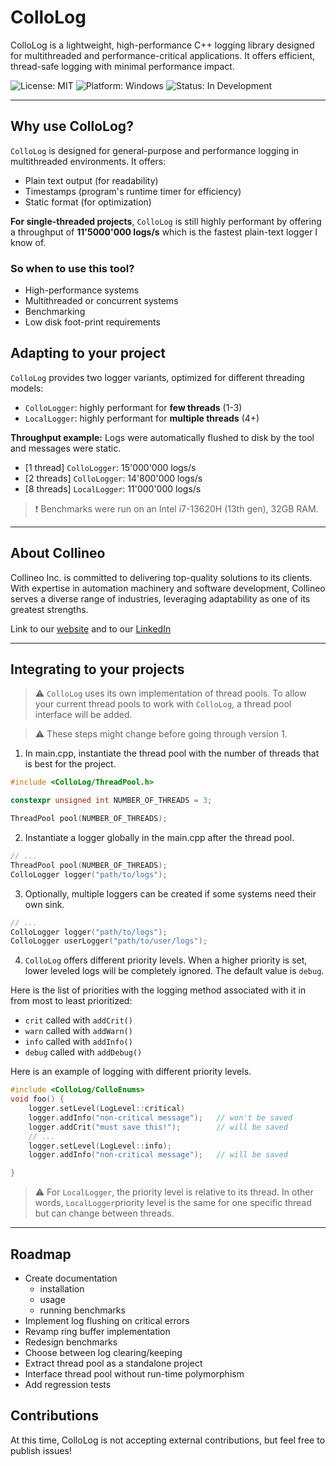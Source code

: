 # ColloLog

ColloLog is a lightweight, high-performance C++ logging library designed for multithreaded and performance-critical applications. It offers efficient, thread-safe logging with minimal performance impact.

![License: MIT](https://img.shields.io/badge/license-MIT-blue)
![Platform: Windows](https://img.shields.io/badge/platform-Windows-blue)
![Status: In Development](https://img.shields.io/badge/status-in_development-yellow)

---

## Why use ColloLog?

`ColloLog` is designed for general-purpose and performance logging in multithreaded environments. It offers:
- Plain text output (for readability)
- Timestamps (program's runtime timer for efficiency)
- Static format (for optimization)

**For single-threaded projects**, ``ColloLog`` is still highly performant by offering a throughput of **11'5000'000 logs/s** which is the fastest plain-text logger I know of.

### So when to use this tool?
- High-performance systems
- Multithreaded or concurrent systems
- Benchmarking
- Low disk foot-print requirements

## Adapting to your project

`ColloLog` provides two logger variants, optimized for different threading models:

- `ColloLogger`: highly performant for **few threads** (1-3)
- `LocalLogger`: highly performant for **multiple threads** (4+)

**Throughput example:** Logs were automatically flushed to disk by the tool and messages were static.
- [1 thread] `ColloLogger`: 15'000'000 logs/s
- [2 threads] `ColloLogger`: 14'800'000 logs/s
- [8 threads] `LocalLogger`: 11'000'000 logs/s

> :exclamation: Benchmarks were run on an Intel i7-13620H (13th gen), 32GB RAM.

---

## About Collineo

Collineo Inc. is committed to delivering top-quality solutions to its clients. With expertise in automation machinery and software development, Collineo serves a diverse range of industries, leveraging adaptability as one of its greatest strengths.

Link to our [website][1] and to our [LinkedIn][2]

[1]: http://www.collineo.net
[2]: https://ca.linkedin.com/company/collineo-inc

---

## Integrating to your projects

> :warning: `ColloLog` uses its own implementation of thread pools. To allow your current thread pools to work with `ColloLog`, a thread pool interface will be added.

> :warning: These steps might change before going through version 1. 

1. In main.cpp, instantiate the thread pool with the number of threads that is best for the project.

```c
#include <ColloLog/ThreadPool.h>

constexpr unsigned int NUMBER_OF_THREADS = 3;

ThreadPool pool(NUMBER_OF_THREADS);
```

2. Instantiate a logger globally in the main.cpp after the thread pool.

```c
// ...
ThreadPool pool(NUMBER_OF_THREADS);
ColloLogger logger("path/to/logs");
```

3. Optionally, multiple loggers can be created if some systems need their own sink.

```c
// ...
ColloLogger logger("path/to/logs");
ColloLogger userLogger("path/to/user/logs");
```

4. `ColloLog` offers different priority levels. When a higher priority is set, lower leveled logs will be completely ignored. The default value is `debug`.

Here is the list of priorities with the logging method associated with it in from most to least prioritized:

- `crit` called with `addCrit()`
- `warn` called with `addWarn()`
- `info` called with `addInfo()`
- `debug` called with `addDebug()`

Here is an example of logging with different priority levels.

```c
#include <ColloLog/ColloEnums>
void foo() {
    logger.setLevel(LogLevel::critical)
    logger.addInfo("non-critical message");   // won't be saved
    logger.addCrit("must save this!");        // will be saved
    // ...
    logger.setLevel(LogLevel::info);
    logger.addInfo("non-critical message");   // will be saved

}
```

> :warning: For `LocalLogger`, the priority level is relative to its thread. In other words, `LocalLogger`priority level is the same for one specific thread but can change between threads.

---

## Roadmap

- Create documentation
    - installation
    - usage
    - running benchmarks
- Implement log flushing on critical errors
- Revamp ring buffer implementation
- Redesign benchmarks
- Choose between log clearing/keeping
- Extract thread pool as a standalone project
- Interface thread pool without run-time polymorphism
- Add regression tests

## Contributions

At this time, ColloLog is not accepting external contributions, but feel free to publish issues!
